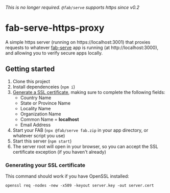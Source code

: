 _This is no longer required. `@fab/serve` supports https since v0.2_

# fab-serve-https-proxy

A simple https server (running on https://localhost:3001) that proxies requests to whatever [fab-serve](https://github.com/fab-spec/fab/tree/master/packages/fab-serve) app is running (at http://localhost:3000), and allowing you to verify secure apps locally.

## Getting started

1. Clone this project
2. Install dependenceies (`npm i`)
3. [Generate a SSL certificate](#generating-your-ssl-certificate), making sure to complete the following fields:
   - Country Name
   - State or Province Name
   - Locality Name
   - Organization Name
   - Common Name = **localhost**
   - Email Address
4. Start your FAB (`npx @fab/serve fab.zip` in your app directory, or whatever script you use)
5. Start this server (`npm start`)
6. The server root will open in your browser, so you can accept the SSL certificate exception (if you haven't already)

### Generating your SSL certificate

This command should work if you have OpenSSL installed:

```
openssl req -nodes -new -x509 -keyout server.key -out server.cert
```
